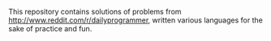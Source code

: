 This repository contains solutions of problems from http://www.reddit.com/r/dailyprogrammer, written various languages for the sake of practice and fun.
